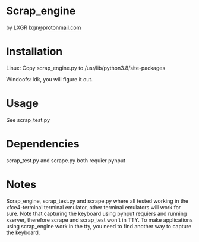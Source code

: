 # Scrap_engine
by LXGR <lxgr@protonmail.com>

# Installation
Linux:
Copy scrap_engine.py to /usr/lib/python3.8/site-packages

Windoofs:
Idk, you will figure it out.

# Usage
See scrap_test.py

# Dependencies
scrap_test.py and scrape.py both requier pynput

# Notes
Scrap_engine, scrap_test.py and scrape.py where all tested working in the xfce4-terminal terminal emulator, other terminal emulators will work for sure.
Note that capturing the keyboard using pynput requiers and running xserver, therefore scrape and scrap_test won't in TTY.
To make applications using scrap_engine work in the tty, you need to find another way to capture the keyboard.
